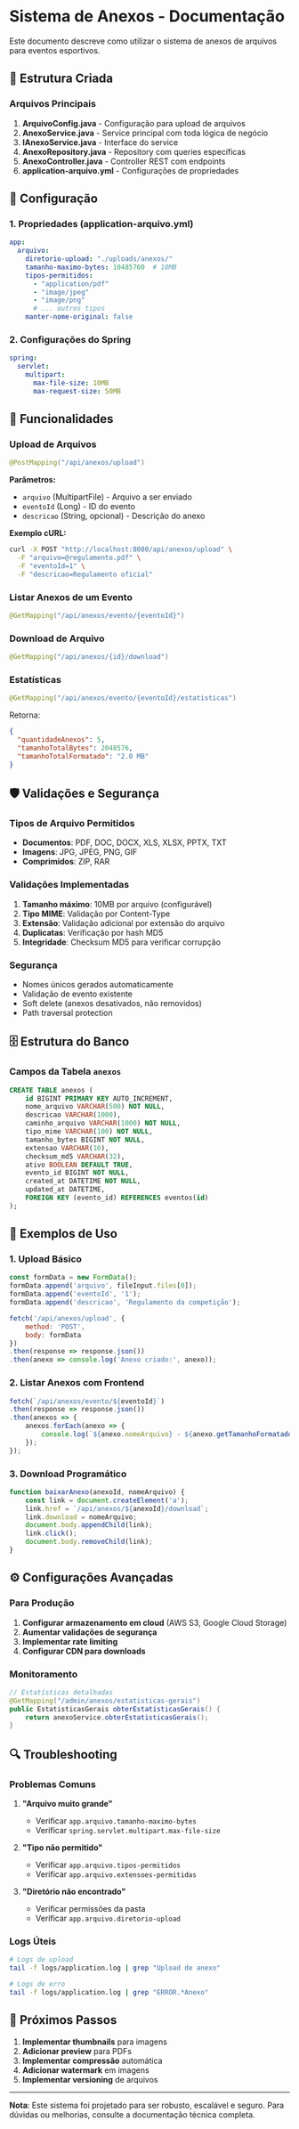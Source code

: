 # Sistema de Anexos - Documentação

Este documento descreve como utilizar o sistema de anexos de arquivos para eventos esportivos.

## 📁 Estrutura Criada

### Arquivos Principais

1. **ArquivoConfig.java** - Configuração para upload de arquivos
2. **AnexoService.java** - Service principal com toda lógica de negócio
3. **IAnexoService.java** - Interface do service
4. **AnexoRepository.java** - Repository com queries específicas
5. **AnexoController.java** - Controller REST com endpoints
6. **application-arquivo.yml** - Configurações de propriedades

## 🔧 Configuração

### 1. Propriedades (application-arquivo.yml)

```yaml
app:
  arquivo:
    diretorio-upload: "./uploads/anexos/"
    tamanho-maximo-bytes: 10485760  # 10MB
    tipos-permitidos:
      - "application/pdf"
      - "image/jpeg"
      - "image/png"
      # ... outros tipos
    manter-nome-original: false
```

### 2. Configurações do Spring

```yaml
spring:
  servlet:
    multipart:
      max-file-size: 10MB
      max-request-size: 50MB
```

## 🚀 Funcionalidades

### Upload de Arquivos

```java
@PostMapping("/api/anexos/upload")
```

**Parâmetros:**
- `arquivo` (MultipartFile) - Arquivo a ser enviado
- `eventoId` (Long) - ID do evento
- `descricao` (String, opcional) - Descrição do anexo

**Exemplo cURL:**
```bash
curl -X POST "http://localhost:8080/api/anexos/upload" \
  -F "arquivo=@regulamento.pdf" \
  -F "eventoId=1" \
  -F "descricao=Regulamento oficial"
```

### Listar Anexos de um Evento

```java
@GetMapping("/api/anexos/evento/{eventoId}")
```

### Download de Arquivo

```java
@GetMapping("/api/anexos/{id}/download")
```

### Estatísticas

```java
@GetMapping("/api/anexos/evento/{eventoId}/estatisticas")
```

Retorna:
```json
{
  "quantidadeAnexos": 5,
  "tamanhoTotalBytes": 2048576,
  "tamanhoTotalFormatado": "2.0 MB"
}
```

## 🛡️ Validações e Segurança

### Tipos de Arquivo Permitidos

- **Documentos**: PDF, DOC, DOCX, XLS, XLSX, PPTX, TXT
- **Imagens**: JPG, JPEG, PNG, GIF
- **Comprimidos**: ZIP, RAR

### Validações Implementadas

1. **Tamanho máximo**: 10MB por arquivo (configurável)
2. **Tipo MIME**: Validação por Content-Type
3. **Extensão**: Validação adicional por extensão do arquivo
4. **Duplicatas**: Verificação por hash MD5
5. **Integridade**: Checksum MD5 para verificar corrupção

### Segurança

- Nomes únicos gerados automaticamente
- Validação de evento existente
- Soft delete (anexos desativados, não removidos)
- Path traversal protection

## 🗄️ Estrutura do Banco

### Campos da Tabela `anexos`

```sql
CREATE TABLE anexos (
    id BIGINT PRIMARY KEY AUTO_INCREMENT,
    nome_arquivo VARCHAR(500) NOT NULL,
    descricao VARCHAR(1000),
    caminho_arquivo VARCHAR(1000) NOT NULL,
    tipo_mime VARCHAR(100) NOT NULL,
    tamanho_bytes BIGINT NOT NULL,
    extensao VARCHAR(10),
    checksum_md5 VARCHAR(32),
    ativo BOOLEAN DEFAULT TRUE,
    evento_id BIGINT NOT NULL,
    created_at DATETIME NOT NULL,
    updated_at DATETIME,
    FOREIGN KEY (evento_id) REFERENCES eventos(id)
);
```

## 📖 Exemplos de Uso

### 1. Upload Básico

```javascript
const formData = new FormData();
formData.append('arquivo', fileInput.files[0]);
formData.append('eventoId', '1');
formData.append('descricao', 'Regulamento da competição');

fetch('/api/anexos/upload', {
    method: 'POST',
    body: formData
})
.then(response => response.json())
.then(anexo => console.log('Anexo criado:', anexo));
```

### 2. Listar Anexos com Frontend

```javascript
fetch(`/api/anexos/evento/${eventoId}`)
.then(response => response.json())
.then(anexos => {
    anexos.forEach(anexo => {
        console.log(`${anexo.nomeArquivo} - ${anexo.getTamanhoFormatado()}`);
    });
});
```

### 3. Download Programático

```javascript
function baixarAnexo(anexoId, nomeArquivo) {
    const link = document.createElement('a');
    link.href = `/api/anexos/${anexoId}/download`;
    link.download = nomeArquivo;
    document.body.appendChild(link);
    link.click();
    document.body.removeChild(link);
}
```

## ⚙️ Configurações Avançadas

### Para Produção

1. **Configurar armazenamento em cloud** (AWS S3, Google Cloud Storage)
2. **Aumentar validações de segurança**
3. **Implementar rate limiting**
4. **Configurar CDN para downloads**

### Monitoramento

```java
// Estatísticas detalhadas
@GetMapping("/admin/anexos/estatisticas-gerais")
public EstatisticasGerais obterEstatisticasGerais() {
    return anexoService.obterEstatisticasGerais();
}
```

## 🔍 Troubleshooting

### Problemas Comuns

1. **"Arquivo muito grande"**
   - Verificar `app.arquivo.tamanho-maximo-bytes`
   - Verificar `spring.servlet.multipart.max-file-size`

2. **"Tipo não permitido"**
   - Verificar `app.arquivo.tipos-permitidos`
   - Verificar `app.arquivo.extensoes-permitidas`

3. **"Diretório não encontrado"**
   - Verificar permissões da pasta
   - Verificar `app.arquivo.diretorio-upload`

### Logs Úteis

```bash
# Logs de upload
tail -f logs/application.log | grep "Upload de anexo"

# Logs de erro
tail -f logs/application.log | grep "ERROR.*Anexo"
```

## 🚀 Próximos Passos

1. **Implementar thumbnails** para imagens
2. **Adicionar preview** para PDFs
3. **Implementar compressão** automática
4. **Adicionar watermark** em imagens
5. **Implementar versioning** de arquivos

---

**Nota**: Este sistema foi projetado para ser robusto, escalável e seguro. Para dúvidas ou melhorias, consulte a documentação técnica completa.
